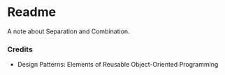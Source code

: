 # Readme
A note about Separation and Combination.

### Credits
- Design Patterns: Elements of Reusable Object-Oriented Programming
